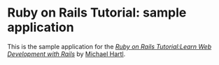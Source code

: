 # Ruby on Rails Tutorial: sample application
This is the sample application for the
[*Ruby on Rails Tutorial:Learn Web Development with Rails*](http://www.railstutorial.org/)
by [Michael Hartl](http://www.michaelhartl.com/).
